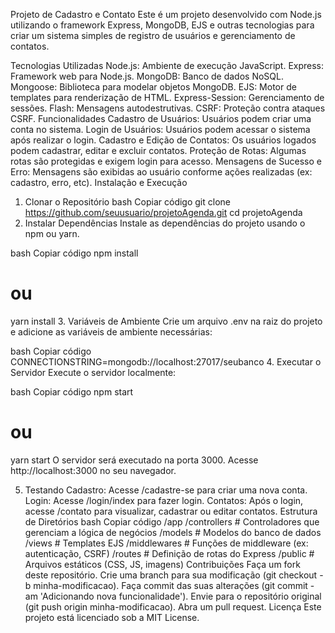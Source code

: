Projeto de Cadastro e Contato
Este é um projeto desenvolvido com Node.js utilizando o framework Express, MongoDB, EJS e outras tecnologias para criar um sistema simples de registro de usuários e gerenciamento de contatos.

Tecnologias Utilizadas
Node.js: Ambiente de execução JavaScript.
Express: Framework web para Node.js.
MongoDB: Banco de dados NoSQL.
Mongoose: Biblioteca para modelar objetos MongoDB.
EJS: Motor de templates para renderização de HTML.
Express-Session: Gerenciamento de sessões.
Flash: Mensagens autodestrutivas.
CSRF: Proteção contra ataques CSRF.
Funcionalidades
Cadastro de Usuários: Usuários podem criar uma conta no sistema.
Login de Usuários: Usuários podem acessar o sistema após realizar o login.
Cadastro e Edição de Contatos: Os usuários logados podem cadastrar, editar e excluir contatos.
Proteção de Rotas: Algumas rotas são protegidas e exigem login para acesso.
Mensagens de Sucesso e Erro: Mensagens são exibidas ao usuário conforme ações realizadas (ex: cadastro, erro, etc).
Instalação e Execução
1. Clonar o Repositório
bash
Copiar código
git clone https://github.com/seuusuario/projetoAgenda.git
cd projetoAgenda
2. Instalar Dependências
Instale as dependências do projeto usando o npm ou yarn.

bash
Copiar código
npm install
# ou
yarn install
3. Variáveis de Ambiente
Crie um arquivo .env na raiz do projeto e adicione as variáveis de ambiente necessárias:

bash
Copiar código
CONNECTIONSTRING=mongodb://localhost:27017/seubanco
4. Executar o Servidor
Execute o servidor localmente:

bash
Copiar código
npm start
# ou
yarn start
O servidor será executado na porta 3000. Acesse http://localhost:3000 no seu navegador.

5. Testando
Cadastro: Acesse /cadastre-se para criar uma nova conta.
Login: Acesse /login/index para fazer login.
Contatos: Após o login, acesse /contato para visualizar, cadastrar ou editar contatos.
Estrutura de Diretórios
bash
Copiar código
/app
  /controllers          # Controladores que gerenciam a lógica de negócios
  /models               # Modelos do banco de dados
  /views                # Templates EJS
  /middlewares          # Funções de middleware (ex: autenticação, CSRF)
  /routes               # Definição de rotas do Express
/public                 # Arquivos estáticos (CSS, JS, imagens)
Contribuições
Faça um fork deste repositório.
Crie uma branch para sua modificação (git checkout -b minha-modificacao).
Faça commit das suas alterações (git commit -am 'Adicionando nova funcionalidade').
Envie para o repositório original (git push origin minha-modificacao).
Abra um pull request.
Licença
Este projeto está licenciado sob a MIT License.
